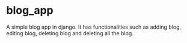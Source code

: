 # blog_app
A simple blog app in django. It has functionalities such as adding blog, editing blog, deleting blog and deleting all the blog.
